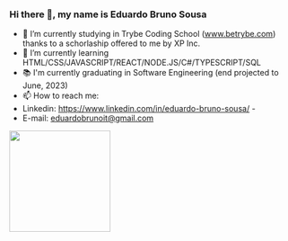 ### Hi there 👋, my name is Eduardo Bruno Sousa 

- 🔭 I’m currently studying in Trybe Coding School (www.betrybe.com) thanks to a schorlaship offered to me by XP Inc.
- 🌱 I’m currently learning HTML/CSS/JAVASCRIPT/REACT/NODE.JS/C#/TYPESCRIPT/SQL
- 📚 I'm currently graduating in Software Engineering (end projected to June, 2023)
- 📫 How to reach me: 
- Linkedin: https://www.linkedin.com/in/eduardo-bruno-sousa/  - 
- E-mail: eduardobrunoit@gmail.com

<div>
  <a href="https://github.com/eduardojigub">
 <img height="180em" src="https://github-readme-stats.vercel.app/api/top-langs/?username=eduardojigub&layout=compact&langs_count=7&theme=chartreuse-dark"/>
</div>

<div>
<img height="180em" src="https://github.r2v.ch/codewars?user=eduardojigub&stroke=%23BB432C/>
</div>
